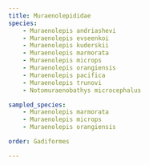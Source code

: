 ```yaml
---
title: Muraenolepididae
species:
    - Muraenolepis andriashevi
    - Muraenolepis evseenkoi
    - Muraenolepis kuderskii
    - Muraenolepis marmorata
    - Muraenolepis microps
    - Muraenolepis orangiensis
    - Muraenolepis pacifica
    - Muraenolepis trunovi
    - Notomuraenobathys microcephalus

sampled_species:
    - Muraenolepis marmorata
    - Muraenolepis microps
    - Muraenolepis orangiensis

order: Gadiformes

---
```

